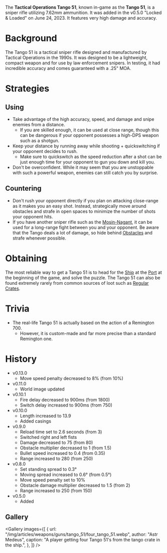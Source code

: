 The **Tactical Operations Tango 51**, known in-game as the **Tango 51**, is a sniper rifle utilizing 7.62mm ammunition. It was added in the v0.5.0 "Locked & Loaded" on June 24, 2023. It features very high damage and accuracy.

# Background

The Tango 51 is a tactical sniper rifle designed and manufactured by Tactical Operations in the 1990s. It was designed to be a lightweight, compact weapon and for use by law enforcement snipers. In testing, it had incredible accuracy and comes guaranteed with a .25" MOA.

# Strategies

## Using

- Take advantage of the high accuracy, speed, and damage and snipe enemies from a distance.
  - If you are skilled enough, it can be used at close range, though this can be dangerous if your opponent possesses a high-DPS weapon such as a shotgun.
- Keep your distance by running away while shooting + quickswitching if your opponent decides to rush.
  - Make sure to quickswitch as the speed reduction after a shot can be just enough time for your opponent to gun you down and kill you.
- Don't be overconfident. While it may seem that you are unstoppable with such a powerful weapon, enemies can still catch you by surprise.

## Countering

- Don't rush your opponent directly if you plan on attacking close-range as it makes you an easy shot. Instead, strategically move around obstacles and strafe in open spaces to minimize the number of shots your opponent hits.
- If you have another sniper rifle such as the [Mosin-Nagant](/weapons/guns/mosin), it can be used for a long-range fight between you and your opponent. Be aware that the Tango deals a lot of damage, so hide behind [Obstacles](/obstacles) and strafe whenever possible.

# Obtaining

The most reliable way to get a Tango 51 is to head for the [Ship](/buildings/ship) at the [Port](/buildings/port) at the beginning of the game, and solve the puzzle. The Tango 51 can also be found extremely rarely from common sources of loot such as [Regular Crates](/obstacles/regular_crate).

<Obtaining item="tango_51" />

# Trivia

- The real-life Tango 51 is actually based on the action of a Remington 700.
  - However, it is custom-made and far more precise than a standard Remington one.

# History

- v0.13.0
  - Move speed penalty decreased to 8% (from 10%)
- v0.11.0
  - World image updated
- v0.10.1
  - Fire delay decreased to 900ms (from 1800)
  - Switch delay increased to 900ms (from 750)
- v0.10.0
  - Length increased to 13.9
  - Added casings
- v0.9.0
  - Reload time set to 2.6 seconds (from 3)
  - Switched right and left fists
  - Damage decreased to 75 (from 80)
  - Obstacle multiplier decreased to 1 (from 1.5)
  - Bullet speed increased to 0.4 (from 0.35)
  - Range increased to 280 (from 250)
- v0.8.0
  - Set standing spread to 0.3°
  - Moving spread increased to 0.6° (from 0.5°)
  - Move speed penalty set to 10%
  - Obstacle damage multiplier decreased to 1.5 (from 2)
  - Range increased to 250 (from 150)
- v0.5.0
  - Added

## Gallery

<Gallery
  images={[
    {
      url: "/img/articles/weapons/guns/tango_51/four_tango_51.webp",
      author: "Astr Medeus",
      caption:
        "A player getting four Tango 51's from the tango crate in the ship.",
    },
  ]}
/>
